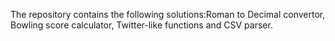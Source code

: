 The repository contains the following solutions:Roman to Decimal convertor, Bowling score calculator, Twitter-like functions and CSV parser.
